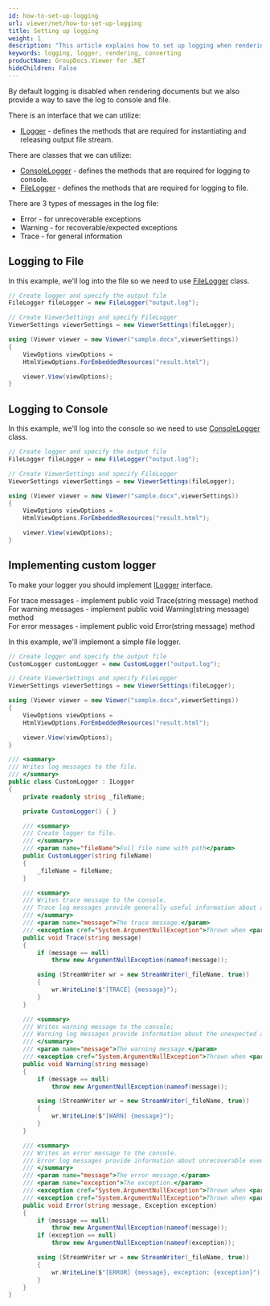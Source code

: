 ```yaml
---
id: how-to-set-up-logging
url: viewer/net/how-to-set-up-logging
title: Setting up logging
weight: 1
description: "This article explains how to set up logging when rendering a document with GroupDocs.Viewer within your .NET applications."
keywords: logging, logger, rendering, converting
productName: GroupDocs.Viewer for .NET
hideChildren: False
---
```


By default logging is disabled when rendering documents but we also provide a way to save the log to console and file.

There is an interface that we can utilize:

* [ILogger](https://apireference.groupdocs.com/net/viewer/groupdocs.viewer.logging/ilogger) - defines the methods that are required for instantiating and releasing output file stream.

There are classes that we can utilize:

* [ConsoleLogger](https://apireference.groupdocs.com/net/viewer/groupdocs.viewer.logging/consolelogger) - defines the methods that are required for logging to console.
* [FileLogger](https://apireference.groupdocs.com/net/viewer/groupdocs.viewer.logging/filelogger) - defines the methods that are required for logging to file.

There are 3 types of messages in the log file:

* Error - for unrecoverable exceptions
* Warning - for recoverable/expected exceptions
* Trace - for general information

## Logging to File

In this example, we'll log into the file so we need to use [FileLogger](https://apireference.groupdocs.com/net/viewer/groupdocs.viewer.logging/filelogger) class.

```csharp
// Create logger and specify the output file
FileLogger fileLogger = new FileLogger("output.log");

// Create ViewerSettings and specify FileLogger
ViewerSettings viewerSettings = new ViewerSettings(fileLogger);

using (Viewer viewer = new Viewer("sample.docx",viewerSettings))
{
    ViewOptions viewOptions =
    HtmlViewOptions.ForEmbeddedResources("result.html");

    viewer.View(viewOptions);
}
```

## Logging to Console

In this example, we'll log into the console so we need to use [ConsoleLogger](https://apireference.groupdocs.com/net/viewer/groupdocs.viewer.logging/consolelogger) class.

```csharp
// Create logger and specify the output file
FileLogger fileLogger = new FileLogger("output.log");

// Create ViewerSettings and specify FileLogger
ViewerSettings viewerSettings = new ViewerSettings(fileLogger);

using (Viewer viewer = new Viewer("sample.docx",viewerSettings))
{
    ViewOptions viewOptions =
    HtmlViewOptions.ForEmbeddedResources("result.html");

    viewer.View(viewOptions);
}
```

## Implementing custom logger

To make your logger you should implement [ILogger](https://apireference.groupdocs.com/net/viewer/groupdocs.viewer.logging/ilogger) interface.

For trace messages - implement public void Trace(string message) method \
For warning messages - implement public void Warning(string message) method \
For error messages - implement public void Error(string message) method

In this example, we'll implement a simple file logger.

```csharp
// Create logger and specify the output file
CustomLogger customLogger = new CustomLogger("output.log");

// Create ViewerSettings and specify FileLogger
ViewerSettings viewerSettings = new ViewerSettings(fileLogger);

using (Viewer viewer = new Viewer("sample.docx",viewerSettings))
{
    ViewOptions viewOptions =
    HtmlViewOptions.ForEmbeddedResources("result.html");

    viewer.View(viewOptions);
}

/// <summary>
/// Writes log messages to the file.
/// </summary>
public class CustomLogger : ILogger
{
    private readonly string _fileName;

    private CustomLogger() { }

    /// <summary>
    /// Create logger to file.
    /// </summary>
    /// <param name="fileName">Full file name with path</param>
    public CustomLogger(string fileName)
    {
        _fileName = fileName;
    }

    /// <summary>
    /// Writes trace message to the console.
    /// Trace log messages provide generally useful information about application flow.
    /// </summary>
    /// <param name="message">The trace message.</param>
    /// <exception cref="System.ArgumentNullException">Thrown when <paramref name="message"/> is null.</exception>
    public void Trace(string message)
    {
        if (message == null)
            throw new ArgumentNullException(nameof(message));

        using (StreamWriter wr = new StreamWriter(_fileName, true))
        {
            wr.WriteLine($"[TRACE] {message}");
        }
    }

    /// <summary>
    /// Writes warning message to the console;
    /// Warning log messages provide information about the unexpected and recoverable event in application flow.
    /// </summary>
    /// <param name="message">The warning message.</param>
    /// <exception cref="System.ArgumentNullException">Thrown when <paramref name="message"/> is null.</exception>
    public void Warning(string message)
    {
        if (message == null)
            throw new ArgumentNullException(nameof(message));

        using (StreamWriter wr = new StreamWriter(_fileName, true))
        {
            wr.WriteLine($"[WARN] {message}");
        }
    }

    /// <summary>
    /// Writes an error message to the console.
    /// Error log messages provide information about unrecoverable events in application flow.
    /// </summary>
    /// <param name="message">The error message.</param>
    /// <param name="exception">The exception.</param>
    /// <exception cref="System.ArgumentNullException">Thrown when <paramref name="message"/> is null.</exception>
    /// <exception cref="System.ArgumentNullException">Thrown when <paramref name="exception"/> is null.</exception>
    public void Error(string message, Exception exception)
    {
        if (message == null)
            throw new ArgumentNullException(nameof(message));
        if (exception == null)
            throw new ArgumentNullException(nameof(exception));

        using (StreamWriter wr = new StreamWriter(_fileName, true))
        {
            wr.WriteLine($"[ERROR] {message}, exception: {exception}");
        }
    }
}
```
